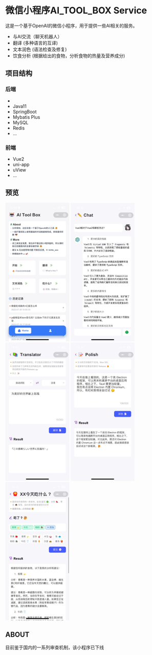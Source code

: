 # 微信小程序AI_TOOL_BOX Service

这是一个基于OpenAI的微信小程序，用于提供一些AI相关的服务。

- 与AI交流（聊天机器人）
- 翻译 (多种语言的互译)
- 文本润色 (语法检查及修复)
- 饮食分析 (根据给出的食物，分析食物的热量及营养成分)

## 项目结构

### 后端
- 
- Java11
- SpringBoot
- Mybatis Plus
- MySQL
- Redis
- ...

### 前端

- Vue2
- uni-app
- uView
- ...

## 预览

<img src="./assets/1711693805978_.pic.jpg" alt="image" width="200">
<img src="./assets/chat.png" alt="image" width="200">
<img src="./assets/translator.png" alt="image" width="200">
<img src="./assets/polish.png" alt="image" width="200">
<img src="./assets/food.png" alt="image" width="200">

## ABOUT

目前鉴于国内的一系列审查机制，该小程序已下线
